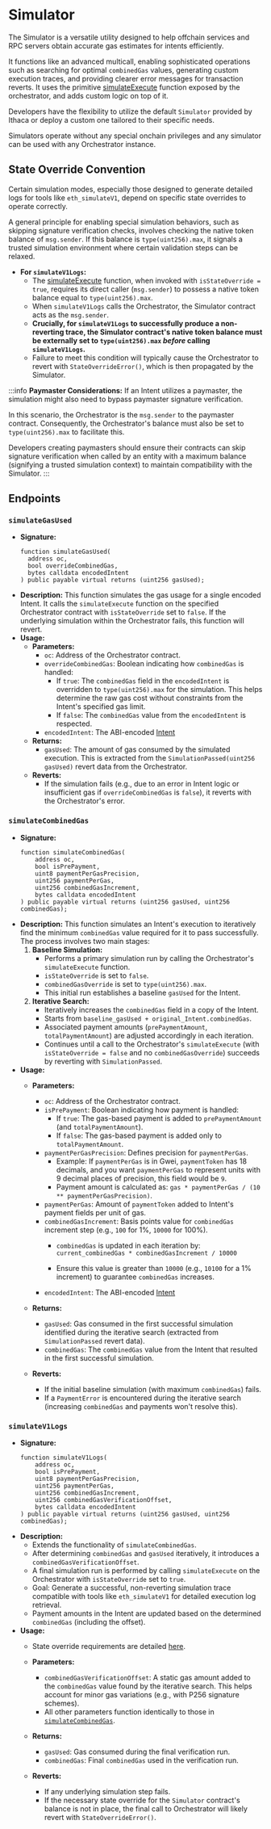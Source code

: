 # Simulator
The Simulator is a versatile utility designed to help offchain services and RPC servers obtain accurate gas estimates for intents efficiently. 

It functions like an advanced multicall, enabling sophisticated operations such as searching for optimal `combinedGas` values, generating custom execution traces, and providing clearer error messages for transaction reverts.
It uses the primitive [simulateExecute](/contracts/orchestrator#simulation) function exposed by the orchestrator, and adds custom logic on top of it.

Developers have the flexibility to utilize the default `Simulator` provided by Ithaca or deploy a custom one tailored to their specific needs. 

Simulators operate without any special onchain privileges and any simulator can be used with any Orchestrator instance.

## State Override Convention

Certain simulation modes, especially those designed to generate detailed logs for tools like `eth_simulateV1`, depend on specific state overrides to operate correctly.

A general principle for enabling special simulation behaviors, such as skipping signature verification checks, involves checking the native token balance of `msg.sender`. If this balance is `type(uint256).max`, it signals a trusted simulation environment where certain validation steps can be relaxed.

- **For `simulateV1Logs`:**
    - The [simulateExecute](/contracts/orchestrator#simulation) function, when invoked with `isStateOverride = true`, requires its direct caller (`msg.sender`) to possess a native token balance equal to `type(uint256).max`.
    - When `simulateV1Logs` calls the Orchestrator, the Simulator contract acts as the `msg.sender`.
    - **Crucially, for `simulateV1Logs` to successfully produce a non-reverting trace, the Simulator contract's native token balance must be externally set to `type(uint256).max` *before* calling `simulateV1Logs`.**
    - Failure to meet this condition will typically cause the Orchestrator to revert with `StateOverrideError()`, which is then propagated by the Simulator.

:::info
**Paymaster Considerations:**
If an Intent utilizes a paymaster, the simulation might also need to bypass paymaster signature verification.

In this scenario, the Orchestrator is the `msg.sender` to the paymaster contract. Consequently, the Orchestrator's balance must also be set to `type(uint256).max` to facilitate this.

Developers creating paymasters should ensure their contracts can skip signature verification when called by an entity with a maximum balance (signifying a trusted simulation context) to maintain compatibility with the Simulator.
:::


## Endpoints
### `simulateGasUsed`
- **Signature:**
  ```solidity
  function simulateGasUsed(
    address oc,
    bool overrideCombinedGas,
    bytes calldata encodedIntent
  ) public payable virtual returns (uint256 gasUsed);
  ```
- **Description:**
  This function simulates the gas usage for a single encoded Intent. It calls the `simulateExecute` function on the specified Orchestrator contract with `isStateOverride` set to `false`.
  If the underlying simulation within the Orchestrator fails, this function will revert.
- **Usage:**
  - **Parameters:**
    - `oc`: Address of the Orchestrator contract.
    - `overrideCombinedGas`: Boolean indicating how `combinedGas` is handled:
      - If `true`: The `combinedGas` field in the `encodedIntent` is overridden to `type(uint256).max` for the simulation. This helps determine the raw gas cost without constraints from the Intent's specified gas limit.
      - If `false`: The `combinedGas` value from the `encodedIntent` is respected.
    - `encodedIntent`: The ABI-encoded [Intent](/contracts/orchestrator#intents)
  - **Returns:**
    - `gasUsed`: The amount of gas consumed by the simulated execution. This is extracted from the `SimulationPassed(uint256 gasUsed)` revert data from the Orchestrator.
  - **Reverts:**
    - If the simulation fails (e.g., due to an error in Intent logic or insufficient gas if `overrideCombinedGas` is `false`), it reverts with the Orchestrator's error.

### `simulateCombinedGas`
- **Signature:**
  ```solidity
  function simulateCombinedGas(
      address oc,
      bool isPrePayment,
      uint8 paymentPerGasPrecision,
      uint256 paymentPerGas,
      uint256 combinedGasIncrement,
      bytes calldata encodedIntent
  ) public payable virtual returns (uint256 gasUsed, uint256 combinedGas);
  ```
- **Description:**
  This function simulates an Intent's execution to iteratively find the minimum `combinedGas` value required for it to pass successfully. The process involves two main stages:
  1.  **Baseline Simulation:** 
      - Performs a primary simulation run by calling the Orchestrator's `simulateExecute` function.
      - `isStateOverride` is set to `false`.
      - `combinedGasOverride` is set to `type(uint256).max`.
      - This initial run establishes a baseline `gasUsed` for the Intent.
  2.  **Iterative Search:**
      - Iteratively increases the `combinedGas` field in a copy of the Intent.
      - Starts from `baseline_gasUsed + original_Intent.combinedGas`.
      - Associated payment amounts (`prePaymentAmount`, `totalPaymentAmount`) are adjusted accordingly in each iteration.
      - Continues until a call to the Orchestrator's `simulateExecute` (with `isStateOverride = false` and no `combinedGasOverride`) succeeds by reverting with `SimulationPassed`.
- **Usage:**
  - **Parameters:**
    - `oc`: Address of the Orchestrator contract.
    - `isPrePayment`: Boolean indicating how payment is handled:
        - If `true`: The gas-based payment is added to `prePaymentAmount` (and `totalPaymentAmount`).
        - If `false`: The gas-based payment is added only to `totalPaymentAmount`.
    - `paymentPerGasPrecision`: Defines precision for `paymentPerGas`. 
        - Example: If `paymentPerGas` is in Gwei, `paymentToken` has 18 decimals, and you want `paymentPerGas` to represent units with 9 decimal places of precision, this field would be `9`.
        - Payment amount is calculated as: `gas * paymentPerGas / (10 ** paymentPerGasPrecision)`.
    - `paymentPerGas`: Amount of `paymentToken` added to Intent's payment fields per unit of gas.
    - `combinedGasIncrement`: Basis points value for `combinedGas` increment step (e.g., `100` for 1%, `10000` for 100%).
        - `combinedGas` is updated in each iteration by: `current_combinedGas * combinedGasIncrement / 10000`
        
        - Ensure this value is greater than `10000` (e.g., `10100` for a 1% increment) to guarantee `combinedGas` increases.
    - `encodedIntent`: The ABI-encoded [Intent](/contracts/orchestrator#intents)
    
  - **Returns:**
    - `gasUsed`: Gas consumed in the first successful simulation identified during the iterative search (extracted from `SimulationPassed` revert data).
    - `combinedGas`: The `combinedGas` value from the Intent that resulted in the first successful simulation.
  - **Reverts:**
    - If the initial baseline simulation (with maximum `combinedGas`) fails.
    - If a `PaymentError` is encountered during the iterative search (increasing `combinedGas` and payments won't resolve this).

### `simulateV1Logs`
- **Signature:**
  ```solidity
  function simulateV1Logs(
      address oc,
      bool isPrePayment,
      uint8 paymentPerGasPrecision,
      uint256 paymentPerGas,
      uint256 combinedGasIncrement,
      uint256 combinedGasVerificationOffset,
      bytes calldata encodedIntent
  ) public payable virtual returns (uint256 gasUsed, uint256 combinedGas);
  ```
- **Description:**
  - Extends the functionality of `simulateCombinedGas`.
  - After determining `combinedGas` and `gasUsed` iteratively, it introduces a `combinedGasVerificationOffset`.
  - A final simulation run is performed by calling `simulateExecute` on the Orchestrator with `isStateOverride` set to `true`.
  - Goal: Generate a successful, non-reverting simulation trace compatible with tools like `eth_simulateV1` for detailed execution log retrieval.
  - Payment amounts in the Intent are updated based on the determined `combinedGas` (including the offset).
- **Usage:**
  - State override requirements are detailed [here](#state-override-convention).
  - **Parameters:**
    - `combinedGasVerificationOffset`: A static gas amount added to the `combinedGas` value found by the iterative search. This helps account for minor gas variations (e.g., with P256 signature schemes).
    - All other parameters function identically to those in [`simulateCombinedGas`](#simulatecombinedgas).

  - **Returns:**
    - `gasUsed`: Gas consumed during the final verification run.
    - `combinedGas`: Final `combinedGas` used in the verification run.
  - **Reverts:**
    - If any underlying simulation step fails.
    - If the necessary state override for the `Simulator` contract's balance is not in place, the final call to Orchestrator will likely revert with `StateOverrideError()`.





